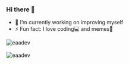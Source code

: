 ### Hi there 👋


- 🔭 I’m currently working on improving myself
- ⚡ Fun fact: I love coding💻 and memes👀


<div>
  <img align="center" src="https://github-readme-stats.vercel.app/api?username=eaa11&show_icons=true&theme=dark" alt="eaadev" />
<div/>
<br />
  
<div>
  <img align="center" src="https://github-readme-stats.vercel.app/api/top-langs/?username=eaa11&layout=compact&hide=html&theme=dark" alt="eaadev" />
<div/>
<br />

